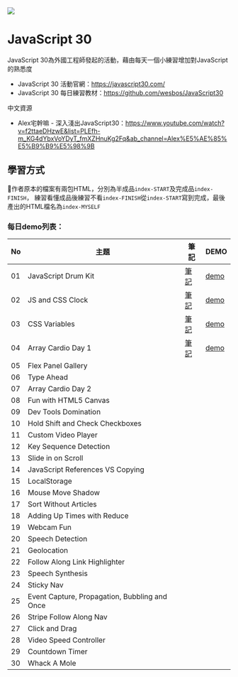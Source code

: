 

<img src="https://camo.githubusercontent.com/07ca65497065dd926bd889c53b7b7652f8ef3cbc4320739cf7ebed3c4d34cb2d/68747470733a2f2f6a61766173637269707433302e636f6d2f696d616765732f4a53332d736f6369616c2d73686172652e706e67">

# JavaScript 30
JavaScript 30為外國工程師發起的活動，藉由每天一個小練習增加對JavaScript的熟悉度

- JavaScript 30 活動官網：https://javascript30.com/
- JavaScript 30 每日練習教材：https://github.com/wesbos/JavaScript30

中文資源
- Alex宅幹嘛 - 深入淺出JavaScript30：https://www.youtube.com/watch?v=f2ttaeDHzwE&list=PLEfh-m_KG4dYbxVoYDyT_fmXZHnuKg2Fq&ab_channel=Alex%E5%AE%85%E5%B9%B9%E5%98%9B


##  學習方式
作者原本的檔案有兩包HTML，分別為半成品`index-START`及完成品`index-FINISH`，
練習看懂成品後練習不看`index-FINISH`從`index-START`寫到完成，最後產出的HTML檔名為`index-MYSELF`

### 每日demo列表：

| No | 主題 | 筆記 | DEMO |
| --- | --- | --- | --- |
| 01 | JavaScript Drum Kit |[筆記](https://github.com/LoKing23/JavaScript30/blob/master/01%20-%20JavaScript%20Drum%20Kit/NOTE.md)  | [demo](https://loking23.github.io/JavaScript30/01%20-%20JavaScript%20Drum%20Kit/index-MYSELF.html)|
| 02 | JS and CSS Clock |[筆記](https://github.com/LoKing23/JavaScript30/blob/master/02%20-%20JS%20and%20CSS%20Clock/NOTE.md)|[demo](https://loking23.github.io/JavaScript30/02%20-%20JS%20and%20CSS%20Clock/index-MYSELF.html) |
| 03 | CSS Variables |[筆記](https://github.com/LoKing23/JavaScript30/blob/master/03%20-%20CSS%20Variables/NOTE.md) |[demo](https://loking23.github.io/JavaScript30/03%20-%20CSS%20Variables/index-MYSELF.html) |
| 04 | Array Cardio Day 1 |[筆記]() |[demo]() |
| 05 | Flex Panel Gallery | |  |
| 06 | Type Ahead |  |  |
| 07 | Array Cardio Day 2 |  | |
| 08 | Fun with HTML5 Canvas |  |  |
| 09 | Dev Tools Domination | |  |
| 10 | Hold Shift and Check Checkboxes | | |
| 11 | Custom Video Player || |
| 12 | Key Sequence Detection |  |  |
| 13 | Slide in on Scroll | |  |
| 14 | JavaScript References VS Copying | | |
| 15 | LocalStorage |  |  |
| 16 | Mouse Move Shadow |  |  |
| 17 | Sort Without Articles |  |  |
| 18 | Adding Up Times with Reduce | |  |
| 19 | Webcam Fun |  |  |
| 20 | Speech Detection |  | |
| 21 | Geolocation | |  |
| 22 | Follow Along Link Highlighter | |   |
| 23 | Speech Synthesis | ||
| 24 | Sticky Nav || |
| 25 | Event Capture, Propagation, Bubbling and Once | ||
| 26 | Stripe Follow Along Nav | | |
| 27 | Click and Drag |  | |
| 28 | Video Speed Controller | | |
| 29 | Countdown Timer | |  |
| 30 | Whack A Mole  |  |   |



